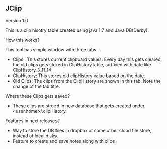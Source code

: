 JClip
-
Version 1.0

This is a clip hisotry table created using java 1.7 and Java DB(Derby).

How this works?

This tool has simple window with three tabs. 
- Clips : This stores current clipboard values. Every day this gets cleared, the old clips gets stored in ClipHistoryTable, suffixed with date like ClipHistory_3_11_14
- ClipHistory: This stores old clipHistory value based on the date.
- Old Clips: The clips from the ClipHistory are shown in this tab. Note the change of the tab title.

Where these Clips gets saved?

- These clips are stroed in new database that gets created under <user.home>/.clipHistory. 

Features in next releases?

- Way to store the DB files in dropbox or some other cloud file store, instead of local disks.
- Feature to create and save notes along with clips


